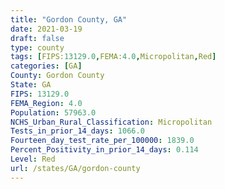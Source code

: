 ```yaml
---
title: "Gordon County, GA"
date: 2021-03-19
draft: false
type: county
tags: [FIPS:13129.0,FEMA:4.0,Micropolitan,Red]
categories: [GA]
County: Gordon County
State: GA
FIPS: 13129.0
FEMA_Region: 4.0
Population: 57963.0
NCHS_Urban_Rural_Classification: Micropolitan
Tests_in_prior_14_days: 1066.0
Fourteen_day_test_rate_per_100000: 1839.0
Percent_Positivity_in_prior_14_days: 0.114
Level: Red
url: /states/GA/gordon-county
---
```



